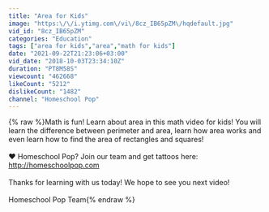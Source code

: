 ```yaml
---
title: "Area for Kids"
image: "https:\/\/i.ytimg.com\/vi\/8cz_IB65pZM\/hqdefault.jpg"
vid_id: "8cz_IB65pZM"
categories: "Education"
tags: ["area for kids","area","math for kids"]
date: "2021-09-22T21:23:06+03:00"
vid_date: "2018-10-03T23:34:10Z"
duration: "PT8M58S"
viewcount: "462668"
likeCount: "5212"
dislikeCount: "1482"
channel: "Homeschool Pop"
---
```

{% raw %}Math is fun! Learn about area in this math video for kids! You will learn the difference between perimeter and area, learn how area works and even learn how to find the area of rectangles and squares!<br /> <br />❤️ Homeschool Pop? Join our team and get tattoos here: <a rel="nofollow" target="blank" href="http://homeschoolpop.com">http://homeschoolpop.com</a><br /><br />Thanks for learning with us today! We hope to see you next video!<br /><br />Homeschool Pop Team{% endraw %}
